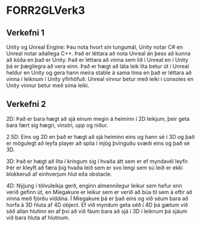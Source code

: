 # FORR2GLVerk3

## Verkefni 1

Unity og Unreal Engine: Þau nota hvort sín tungumál, Unity notar C# en Unreal notar aðallega C++. Það er léttara að nota Unreal án þess að kunna að kóða en það er Unity. Það er léttara að vinna sem lið í Unreal en í Unity þá er þægilegra að vera einn. Það er hægt að láta leik líta betur út í Unreal heldur en Unity og gera hann meira stable á sama tíma en það er léttara að vinna í leiknum í Unity yfirhöfuð. Unreal vinnur betur með leiki í consoles en Unity vinnur betur með síma leiki.

## Verkefni 2

2D: Það er bara hægt að sjá einum megin á heiminn í 2D leikjum, þeir geta bara fært sig hægri, vinstri, upp og niður.

2.5D: Eins og 2D en það er hægt að sjá heiminn eins og hann sé í 3D og það er mögulegt að leyfa player að spila í mjög þvinguðu svæði eins og það sé 3D.

3D: Það er hægt að líta í kringum sig í hvaða átt sem er ef myndavél leyfir. Þér er kleyft að færa þig hvaða leið sem er svo lengi sem sú leið er ekki blokkeruð af einhverjum hlut eða obstacle.

4D: Nýjung í tölvuleikja gerð, enginn almennilegur leikur sem hefur enn verið gefinn út, en Miegakure er leikur sem er verið að búa til sem á eftir að vinna með fjórðu víddina. Í Miegakure þá er það eins og við séum bara að horfa á 3D hluta af 4D object. Ef við myndum geta séð í 4D þá gætum við séð allan hlutinn en af því að við fáum bara að sjá í 3D í leiknum þá sjáum við bara hluta af hlutnum.
